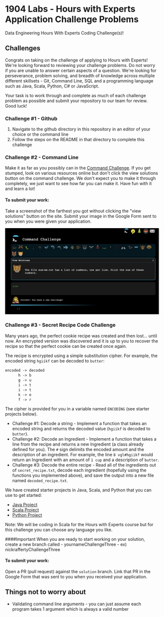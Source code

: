 # 1904 Labs - Hours with Experts Application Challenge Problems
Data Engineering Hours With Experts Coding Challenge(s)!

## Challenges
Congrats on taking on the challenge of applying to Hours with Experts! We're looking forward to 
reviewing your challenge problems. Do not worry if you are unable to answer certain aspects of a question. 
We're looking for perseverance, problem solving, and breadth of knowledge across multiple different skillsets - Git, Command Line, SQL and a programming language such as Java, Scala, Python, C# or JavaScript. 

Your task is to work through and complete as much of each challenge problem as possible and submit your repository to our team for review. Good luck!

### Challenge #1 - Github
1. Navigate to the github directory in this repository in an editor of your choice or the command line
2. Follow the steps on the README in that directory to complete this challenge

### Challenge #2 - Command Line
Make it as far as you possibly can in the [Command Challenge](https://cmdchallenge.com/). If you get stumped, look on various resources online but don't click the view solutions button on the command challenge. We don't expect you to make it through completely, we just want to see
how far you can make it. Have fun with it and learn a lot! 

#### To submit your work: 
Take a screenshot of the farthest you got without clicking the "view solutions" button on the site. Submit your image in the Google Form sent to you when you were given your application. 

![Image of Command Line Challenge](./images/example_commandChallenge.png)

### Challenge #3 - Secret Recipe Code Challenge

Many years ago, the perfect cookie recipe was created and then lost... until now. An encrypted version was discovered
and it is up to you to recover the recipe so that the perfect cookie can be created once again.

The recipe is encrypted using a simple substitution cipher. For example, the encoded string `hgiikf` can be decoded to `butter`:

```
encoded -> decoded
      h -> b
      g -> u
      i -> t
      i -> t
      k -> e
      f -> r
```

The cipher is provided for you in a variable named `ENCODING` (see starter projects below). 

 - Challenge #1: Decode a string - Implement a function that takes an encoded string and returns the decoded value (`hgiikf` is decoded to `butter`).
 - Challenge #2: Decode an Ingredient - Implement a function that takes a line from the recipe and returns a new Ingredient (a class already defined for you). The `#` sign delimits the encoded amount and the description of an ingredient. For example, the line `8 vgl#hgiikf` would return an Ingredient with an amount of `1 cup` and a description of `butter`. 
 - Challenge #3: Decode the entire recipe - Read all of the ingredients out of `secret_recipe.txt`, decode each ingredient (hopefully using the functions you implemented above), and save the output into a new file named `decoded_recipe.txt`.

We have created starter projects in Java, Scala, and Python that you can use to get started:

- [Java Project](java/README.md)
- [Scala Project](scala/README.md)
- [Python Project](python/README.md)

Note: We will be coding in Scala for the Hours with Experts course but for this challenge you can choose any language you like.

####Important
When you are ready to start working on your solution, create a new branch called - yournameChallengeThree - ex) nickraffertyChallengeThree

#### To submit your work: 
Open a PR (pull request) against the `solution` branch. Link that PR in the Google Form that was sent to you when you received your application. 

## Things not to worry about
 * Validating command line arguments - you can just assume each program takes 1 argument which is always a valid number


